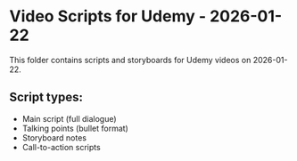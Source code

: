 # Video Scripts for Udemy - 2026-01-22

This folder contains scripts and storyboards for Udemy videos on 2026-01-22.

## Script types:
- Main script (full dialogue)
- Talking points (bullet format)
- Storyboard notes
- Call-to-action scripts
